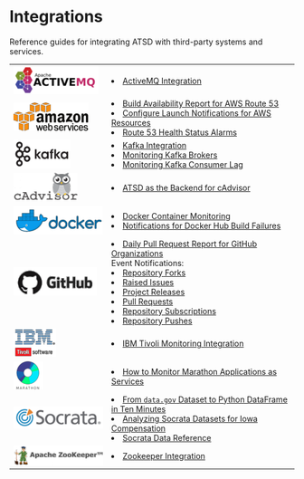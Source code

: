 # Integrations

Reference guides for integrating ATSD with third-party systems and services.

| | |
|:---|:---|
<a id="activemq"></a>![](./images/activemq-logo-1.png) | <li> [ActiveMQ Integration](activemq/README.md)
<a id="aws"></a>![](./images/aws-logo-1.png) |<li>[Build Availability Report for AWS Route 53](aws/route53-health-checks/README.md)<br><li>[Configure Launch Notifications for AWS Resources](aws/cloud-watch-alert/README.md)<br><li>[Route 53 Health Status Alarms](aws/route53-email-notifications/README.md) |
<a id="kafka"></a>![](./images/kafka-logo-1.png) |<li>[Kafka Integration](kafka/README.md)<br><li>[Monitoring Kafka Brokers](kafka/brokers-monitoring/README.md)<br><li>[Monitoring Kafka Consumer Lag](kafka/consumers-monitoring/README.md)
<a id="cadvisor"></a>![](./images/cadvisor-logo-3.png) | <li>[ATSD as the Backend for cAdvisor](cadvisor/README.md)
<a id="docker"></a>![](./images/docker-logo-1.png)|<li>[Docker Container Monitoring](docker/docker-engine.md)<br><li>[Notifications for Docker Hub Build Failures](docker/README.md)
<a id="github"></a>![](./images/github-logo-2.png)|<li>[Daily Pull Request Report for GitHub Organizations](github/pr-report.md)<br>Event Notifications:<br><li>[Repository Forks](github/fork-notification.md)<br><li>[Raised Issues](github/issue-notification.md)<br><li>[Project Releases](github/project-release-notification.md)<br><li>[Pull Requests](github/pr-notification.md)<br><li>[Repository Subscriptions](github/watch-notification.md)<br> <li>[Repository Pushes](github/push-notification.md)
<a id="ibm"></a>![](./images/ibm-logo-1.png) |<li>[IBM Tivoli Monitoring Integration](itm/README.md)
<a id="marathon"></a>![](./images/marathon-logo-1.png) |<li>[How to Monitor Marathon Applications as Services](marathon/capacity-and-usage/README.md)
<a id="socrata"></a>![](./images/socrata-logo-1.png)|<li>[From `data.gov` Dataset to Python DataFrame in Ten Minutes](socrata/python/README.md)<br><li>[Analyzing Socrata Datasets for Iowa Compensation](socrata/iowa-compensation/README.md)<br><li>[Socrata Data Reference](https://axibase.com/docs/axibase-collector/jobs/examples/socrata/state-government.html)
<a id="zookeeper"></a>![](./images/zookeeper-logo-3.png)| <li>[Zookeeper Integration](zookeeper/README.md)
